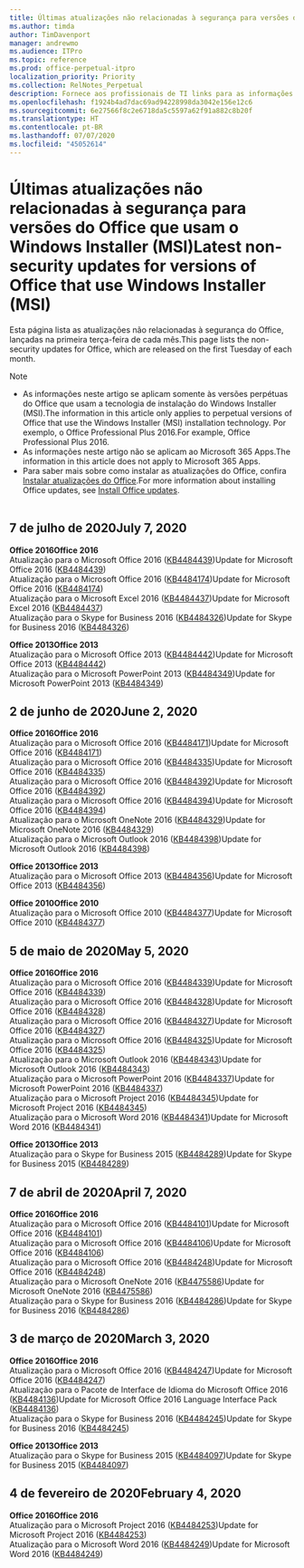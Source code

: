 ```yaml
---
title: Últimas atualizações não relacionadas à segurança para versões do Office que usam o Windows Installer (MSI)
ms.author: timda
author: TimDavenport
manager: andrewmo
ms.audience: ITPro
ms.topic: reference
ms.prod: office-perpetual-itpro
localization_priority: Priority
ms.collection: RelNotes_Perpetual
description: Fornece aos profissionais de TI links para as informações mais recentes sobre atualizações que não são de segurança para versões perpétuas do Office 2016, Office 2013 e Office 2010
ms.openlocfilehash: f1924b4ad7dac69ad94228998da3042e156e12c6
ms.sourcegitcommit: 6e27566f8c2e6718da5c5597a62f91a882c8b20f
ms.translationtype: HT
ms.contentlocale: pt-BR
ms.lasthandoff: 07/07/2020
ms.locfileid: "45052614"
---
```

# <a name="latest-non-security-updates-for-versions-of-office-that-use-windows-installer-msi"></a><span data-ttu-id="1cc09-103">Últimas atualizações não relacionadas à segurança para versões do Office que usam o Windows Installer (MSI)</span><span class="sxs-lookup"><span data-stu-id="1cc09-103">Latest non-security updates for versions of Office that use Windows Installer (MSI)</span></span>

<span data-ttu-id="1cc09-104">Esta página lista as atualizações não relacionadas à segurança do Office, lançadas na primeira terça-feira de cada mês.</span><span class="sxs-lookup"><span data-stu-id="1cc09-104">This page lists the non-security updates for Office, which are released on the first Tuesday of each month.</span></span>

> [!NOTE]
> - <span data-ttu-id="1cc09-105">As informações neste artigo se aplicam somente às versões perpétuas do Office que usam a tecnologia de instalação do Windows Installer (MSI).</span><span class="sxs-lookup"><span data-stu-id="1cc09-105">The information in this article only applies to perpetual versions of Office that use the Windows Installer (MSI) installation technology.</span></span> <span data-ttu-id="1cc09-106">Por exemplo, o Office Professional Plus 2016.</span><span class="sxs-lookup"><span data-stu-id="1cc09-106">For example, Office Professional Plus 2016.</span></span>
> - <span data-ttu-id="1cc09-107">As informações neste artigo não se aplicam ao Microsoft 365 Apps.</span><span class="sxs-lookup"><span data-stu-id="1cc09-107">The information in this article does not apply to Microsoft 365 Apps.</span></span>
> - <span data-ttu-id="1cc09-108">Para saber mais sobre como instalar as atualizações do Office, confira [Instalar atualizações do Office](https://support.office.com/article/2ab296f3-7f03-43a2-8e50-46de917611c5).</span><span class="sxs-lookup"><span data-stu-id="1cc09-108">For more information about installing Office updates, see [Install Office updates](https://support.office.com/article/2ab296f3-7f03-43a2-8e50-46de917611c5).</span></span>
<br/><br/>

## <a name="july-7-2020"></a><span data-ttu-id="1cc09-109">7 de julho de 2020</span><span class="sxs-lookup"><span data-stu-id="1cc09-109">July 7, 2020</span></span>

<span data-ttu-id="1cc09-110">**Office 2016**</span><span class="sxs-lookup"><span data-stu-id="1cc09-110">**Office 2016**</span></span><br/>
<span data-ttu-id="1cc09-111">Atualização para o Microsoft Office 2016 ([KB4484439](https://support.microsoft.com/help/4484439))</span><span class="sxs-lookup"><span data-stu-id="1cc09-111">Update for Microsoft Office 2016 ([KB4484439](https://support.microsoft.com/help/4484439))</span></span><br/> <span data-ttu-id="1cc09-112">Atualização para o Microsoft Office 2016 ([KB4484174](https://support.microsoft.com/help/4484174))</span><span class="sxs-lookup"><span data-stu-id="1cc09-112">Update for Microsoft Office 2016 ([KB4484174](https://support.microsoft.com/help/4484174))</span></span><br/> <span data-ttu-id="1cc09-113">Atualização para o Microsoft Excel 2016 ([KB4484437](https://support.microsoft.com/help/4484437))</span><span class="sxs-lookup"><span data-stu-id="1cc09-113">Update for Microsoft Excel 2016 ([KB4484437](https://support.microsoft.com/help/4484437))</span></span><br/>
<span data-ttu-id="1cc09-114">Atualização para o Skype for Business 2016 ([KB4484326](https://support.microsoft.com/help/4484326))</span><span class="sxs-lookup"><span data-stu-id="1cc09-114">Update for Skype for Business 2016 ([KB4484326](https://support.microsoft.com/help/4484326))</span></span><br/> 

<span data-ttu-id="1cc09-115">**Office 2013**</span><span class="sxs-lookup"><span data-stu-id="1cc09-115">**Office 2013**</span></span><br/>
<span data-ttu-id="1cc09-116">Atualização para o Microsoft Office 2013 ([KB4484442](https://support.microsoft.com/help/4484442))</span><span class="sxs-lookup"><span data-stu-id="1cc09-116">Update for Microsoft Office 2013 ([KB4484442](https://support.microsoft.com/help/4484442))</span></span><br/> <span data-ttu-id="1cc09-117">Atualização para o Microsoft PowerPoint 2013 ([KB4484349](https://support.microsoft.com/help/4484349))</span><span class="sxs-lookup"><span data-stu-id="1cc09-117">Update for Microsoft PowerPoint 2013 ([KB4484349](https://support.microsoft.com/help/4484349))</span></span><br/> 


## <a name="june-2-2020"></a><span data-ttu-id="1cc09-118">2 de junho de 2020</span><span class="sxs-lookup"><span data-stu-id="1cc09-118">June 2, 2020</span></span>

<span data-ttu-id="1cc09-119">**Office 2016**</span><span class="sxs-lookup"><span data-stu-id="1cc09-119">**Office 2016**</span></span><br/>
<span data-ttu-id="1cc09-120">Atualização para o Microsoft Office 2016 ([KB4484171](https://support.microsoft.com/help/4484171))</span><span class="sxs-lookup"><span data-stu-id="1cc09-120">Update for Microsoft Office 2016 ([KB4484171](https://support.microsoft.com/help/4484171))</span></span><br/> <span data-ttu-id="1cc09-121">Atualização para o Microsoft Office 2016 ([KB4484335](https://support.microsoft.com/help/4484335))</span><span class="sxs-lookup"><span data-stu-id="1cc09-121">Update for Microsoft Office 2016 ([KB4484335](https://support.microsoft.com/help/4484335))</span></span><br/> <span data-ttu-id="1cc09-122">Atualização para o Microsoft Office 2016 ([KB4484392](https://support.microsoft.com/help/4484392))</span><span class="sxs-lookup"><span data-stu-id="1cc09-122">Update for Microsoft Office 2016 ([KB4484392](https://support.microsoft.com/help/4484392))</span></span><br/> <span data-ttu-id="1cc09-123">Atualização para o Microsoft Office 2016 ([KB4484394](https://support.microsoft.com/help/4484394))</span><span class="sxs-lookup"><span data-stu-id="1cc09-123">Update for Microsoft Office 2016 ([KB4484394](https://support.microsoft.com/help/4484394))</span></span><br/> <span data-ttu-id="1cc09-124">Atualização para o Microsoft OneNote 2016 ([KB4484329](https://support.microsoft.com/help/4484329))</span><span class="sxs-lookup"><span data-stu-id="1cc09-124">Update for Microsoft OneNote 2016 ([KB4484329](https://support.microsoft.com/help/4484329))</span></span><br/>
<span data-ttu-id="1cc09-125">Atualização para o Microsoft Outlook 2016 ([KB4484398](https://support.microsoft.com/help/4484398))</span><span class="sxs-lookup"><span data-stu-id="1cc09-125">Update for Microsoft Outlook 2016 ([KB4484398](https://support.microsoft.com/help/4484398))</span></span><br/> 

<span data-ttu-id="1cc09-126">**Office 2013**</span><span class="sxs-lookup"><span data-stu-id="1cc09-126">**Office 2013**</span></span><br/>
<span data-ttu-id="1cc09-127">Atualização para o Microsoft Office 2013 ([KB4484356](https://support.microsoft.com/help/4484356))</span><span class="sxs-lookup"><span data-stu-id="1cc09-127">Update for Microsoft Office 2013 ([KB4484356](https://support.microsoft.com/help/4484356))</span></span><br/> 

<span data-ttu-id="1cc09-128">**Office 2010**</span><span class="sxs-lookup"><span data-stu-id="1cc09-128">**Office 2010**</span></span><br/>
<span data-ttu-id="1cc09-129">Atualização para o Microsoft Office 2010 ([KB4484377](https://support.microsoft.com/help/4484377))</span><span class="sxs-lookup"><span data-stu-id="1cc09-129">Update for Microsoft Office 2010 ([KB4484377](https://support.microsoft.com/help/4484377))</span></span><br/> 


## <a name="may-5-2020"></a><span data-ttu-id="1cc09-130">5 de maio de 2020</span><span class="sxs-lookup"><span data-stu-id="1cc09-130">May 5, 2020</span></span>

<span data-ttu-id="1cc09-131">**Office 2016**</span><span class="sxs-lookup"><span data-stu-id="1cc09-131">**Office 2016**</span></span><br/>
<span data-ttu-id="1cc09-132">Atualização para o Microsoft Office 2016 ([KB4484339](https://support.microsoft.com/help/4484339))</span><span class="sxs-lookup"><span data-stu-id="1cc09-132">Update for Microsoft Office 2016 ([KB4484339](https://support.microsoft.com/help/4484339))</span></span><br/> <span data-ttu-id="1cc09-133">Atualização para o Microsoft Office 2016 ([KB4484328](https://support.microsoft.com/help/4484328))</span><span class="sxs-lookup"><span data-stu-id="1cc09-133">Update for Microsoft Office 2016 ([KB4484328](https://support.microsoft.com/help/4484328))</span></span><br/> <span data-ttu-id="1cc09-134">Atualização para o Microsoft Office 2016 ([KB4484327](https://support.microsoft.com/help/4484327))</span><span class="sxs-lookup"><span data-stu-id="1cc09-134">Update for Microsoft Office 2016 ([KB4484327](https://support.microsoft.com/help/4484327))</span></span><br/> <span data-ttu-id="1cc09-135">Atualização para o Microsoft Office 2016 ([KB4484325](https://support.microsoft.com/help/4484325))</span><span class="sxs-lookup"><span data-stu-id="1cc09-135">Update for Microsoft Office 2016 ([KB4484325](https://support.microsoft.com/help/4484325))</span></span><br/> <span data-ttu-id="1cc09-136">Atualização para o Microsoft Outlook 2016 ([KB4484343](https://support.microsoft.com/help/4484343))</span><span class="sxs-lookup"><span data-stu-id="1cc09-136">Update for Microsoft Outlook 2016 ([KB4484343](https://support.microsoft.com/help/4484343))</span></span><br/> <span data-ttu-id="1cc09-137">Atualização para o Microsoft PowerPoint 2016 ([KB4484337](https://support.microsoft.com/help/4484337))</span><span class="sxs-lookup"><span data-stu-id="1cc09-137">Update for Microsoft PowerPoint 2016 ([KB4484337](https://support.microsoft.com/help/4484337))</span></span><br/> <span data-ttu-id="1cc09-138">Atualização para o Microsoft Project 2016 ([KB4484345](https://support.microsoft.com/help/4484345))</span><span class="sxs-lookup"><span data-stu-id="1cc09-138">Update for Microsoft Project 2016 ([KB4484345](https://support.microsoft.com/help/4484345))</span></span><br/> <span data-ttu-id="1cc09-139">Atualização para o Microsoft Word 2016 ([KB4484341](https://support.microsoft.com/help/4484341))</span><span class="sxs-lookup"><span data-stu-id="1cc09-139">Update for Microsoft Word 2016 ([KB4484341](https://support.microsoft.com/help/4484341))</span></span><br/> 


<span data-ttu-id="1cc09-140">**Office 2013**</span><span class="sxs-lookup"><span data-stu-id="1cc09-140">**Office 2013**</span></span><br/>
<span data-ttu-id="1cc09-141">Atualização para o Skype for Business 2015 ([KB4484289](https://support.microsoft.com/help/4484289))</span><span class="sxs-lookup"><span data-stu-id="1cc09-141">Update for Skype for Business 2015 ([KB4484289](https://support.microsoft.com/help/4484289))</span></span><br/>

## <a name="april-7-2020"></a><span data-ttu-id="1cc09-142">7 de abril de 2020</span><span class="sxs-lookup"><span data-stu-id="1cc09-142">April 7, 2020</span></span>

<span data-ttu-id="1cc09-143">**Office 2016**</span><span class="sxs-lookup"><span data-stu-id="1cc09-143">**Office 2016**</span></span><br/>
<span data-ttu-id="1cc09-144">Atualização para o Microsoft Office 2016 ([KB4484101](https://support.microsoft.com/help/4484101))</span><span class="sxs-lookup"><span data-stu-id="1cc09-144">Update for Microsoft Office 2016 ([KB4484101](https://support.microsoft.com/help/4484101))</span></span><br/>
<span data-ttu-id="1cc09-145">Atualização para o Microsoft Office 2016 ([KB4484106](https://support.microsoft.com/help/4484106))</span><span class="sxs-lookup"><span data-stu-id="1cc09-145">Update for Microsoft Office 2016 ([KB4484106](https://support.microsoft.com/help/4484106))</span></span><br/>
<span data-ttu-id="1cc09-146">Atualização para o Microsoft Office 2016 ([KB4484248](https://support.microsoft.com/help/4484248))</span><span class="sxs-lookup"><span data-stu-id="1cc09-146">Update for Microsoft Office 2016 ([KB4484248](https://support.microsoft.com/help/4484248))</span></span><br/>
<span data-ttu-id="1cc09-147">Atualização para o Microsoft OneNote 2016 ([KB4475586](https://support.microsoft.com/help/4475586))</span><span class="sxs-lookup"><span data-stu-id="1cc09-147">Update for Microsoft OneNote 2016 ([KB4475586](https://support.microsoft.com/help/4475586))</span></span><br/>
<span data-ttu-id="1cc09-148">Atualização para o Skype for Business 2016 ([KB4484286](https://support.microsoft.com/help/4484286))</span><span class="sxs-lookup"><span data-stu-id="1cc09-148">Update for Skype for Business 2016 ([KB4484286](https://support.microsoft.com/help/4484286))</span></span> <br/>


## <a name="march-3-2020"></a><span data-ttu-id="1cc09-149">3 de março de 2020</span><span class="sxs-lookup"><span data-stu-id="1cc09-149">March 3, 2020</span></span>

<span data-ttu-id="1cc09-150">**Office 2016**</span><span class="sxs-lookup"><span data-stu-id="1cc09-150">**Office 2016**</span></span><br/>
<span data-ttu-id="1cc09-151">Atualização para o Microsoft Office 2016 ([KB4484247](https://support.microsoft.com/help/4484247))</span><span class="sxs-lookup"><span data-stu-id="1cc09-151">Update for Microsoft Office 2016 ([KB4484247](https://support.microsoft.com/help/4484247))</span></span><br/> <span data-ttu-id="1cc09-152">Atualização para o Pacote de Interface de Idioma do Microsoft Office 2016 ([KB4484136](https://support.microsoft.com/help/4484136))</span><span class="sxs-lookup"><span data-stu-id="1cc09-152">Update for Microsoft Office 2016 Language Interface Pack ([KB4484136](https://support.microsoft.com/help/4484136))</span></span><br/>
<span data-ttu-id="1cc09-153">Atualização para o Skype for Business 2016 ([KB4484245](https://support.microsoft.com/help/4484245))</span><span class="sxs-lookup"><span data-stu-id="1cc09-153">Update for Skype for Business 2016 ([KB4484245](https://support.microsoft.com/help/4484245))</span></span> <br/>

<span data-ttu-id="1cc09-154">**Office 2013**</span><span class="sxs-lookup"><span data-stu-id="1cc09-154">**Office 2013**</span></span><br/>
<span data-ttu-id="1cc09-155">Atualização para o Skype for Business 2015 ([KB4484097](https://support.microsoft.com/help/4484097))</span><span class="sxs-lookup"><span data-stu-id="1cc09-155">Update for Skype for Business 2015 ([KB4484097](https://support.microsoft.com/help/4484097))</span></span><br/>


## <a name="february-4-2020"></a><span data-ttu-id="1cc09-156">4 de fevereiro de 2020</span><span class="sxs-lookup"><span data-stu-id="1cc09-156">February 4, 2020</span></span>

<span data-ttu-id="1cc09-157">**Office 2016**</span><span class="sxs-lookup"><span data-stu-id="1cc09-157">**Office 2016**</span></span><br/>
<span data-ttu-id="1cc09-158">Atualização para o Microsoft Project 2016 ([KB4484253](https://support.microsoft.com/help/4484253))</span><span class="sxs-lookup"><span data-stu-id="1cc09-158">Update for Microsoft Project 2016 ([KB4484253](https://support.microsoft.com/help/4484253))</span></span> <br/>
<span data-ttu-id="1cc09-159">Atualização para o Microsoft Word 2016 ([KB4484249](https://support.microsoft.com/help/4484249))</span><span class="sxs-lookup"><span data-stu-id="1cc09-159">Update for Microsoft Word 2016 ([KB4484249](https://support.microsoft.com/help/4484249))</span></span> <br/>



